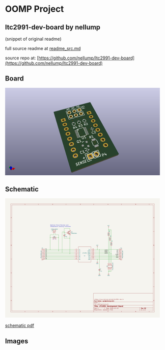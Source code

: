 # OOMP Project  
## ltc2991-dev-board  by nellump  
  
(snippet of original readme)  
  
  
  full source readme at [readme_src.md](readme_src.md)  
  
source repo at: [https://github.com/nellump/ltc2991-dev-board](https://github.com/nellump/ltc2991-dev-board)  
## Board  
  
[![working_3d.png](working_3d_600.png)](working_3d.png)  
## Schematic  
  
[![working_schematic.png](working_schematic_600.png)](working_schematic.png)  
  
[schematic pdf](working_schematic.pdf)  
## Images  
